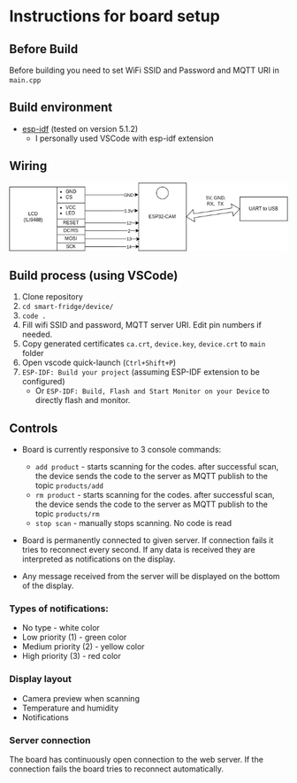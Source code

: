 # Instructions for board setup
## Before Build
Before building you need to set WiFi SSID and Password and MQTT URI in `main.cpp`


## Build environment
- [esp-idf](https://github.com/espressif/esp-idf) (tested on version 5.1.2) 
    - I personally used VSCode with esp-idf extension

## Wiring
![Wiring](../connection.drawio.png)

## Build process (using VSCode)
1. Clone repository
2. `cd smart-fridge/device/`
3. `code .`
4. Fill wifi SSID and password, MQTT server URI. Edit pin numbers if needed.
5. Copy generated certificates `ca.crt`, `device.key`, `device.crt` to `main` folder
6. Open vscode quick-launch (`Ctrl+Shift+P`)
7. `ESP-IDF: Build your project` (assuming ESP-IDF extension to be configured)
    - Or `ESP-IDF: Build, Flash and Start Monitor on your Device` to directly flash and monitor.

## Controls
- Board is currently responsive to 3 console commands:
    - `add product` - starts scanning for the codes. after successful scan, the device sends the code to the server as MQTT publish to the topic `products/add`
    - `rm product` - starts scanning for the codes. after successful scan, the device sends the code to the server as MQTT publish to the topic `products/rm`
    - `stop scan` - manually stops scanning. No code is read

- Board is permanently connected to given server. If connection fails it tries to reconnect every second. If any data is received they are interpreted as notifications on the display.

- Any message received from the server will be displayed on the bottom of the display.

### Types of notifications:
- No type - white color
- Low priority (1) - green color
- Medium priority (2) - yellow color
- High priority (3) - red color

### Display layout
- Camera preview when scanning
- Temperature and humidity
- Notifications

### Server connection
The board has continuously open connection to the web server. If the connection fails the board tries to reconnect automatically.
